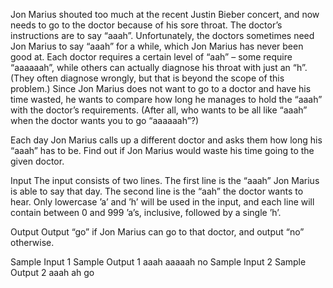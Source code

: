 Jon Marius shouted too much at the recent Justin Bieber concert, and now needs to go to the doctor because of his sore throat. The doctor’s instructions are to say “aaah”. Unfortunately, the doctors sometimes need Jon Marius to say “aaah” for a while, which Jon Marius has never been good at. Each doctor requires a certain level of “aah” – some require “aaaaaah”, while others can actually diagnose his throat with just an “h”. (They often diagnose wrongly, but that is beyond the scope of this problem.) Since Jon Marius does not want to go to a doctor and have his time wasted, he wants to compare how long he manages to hold the “aaah” with the doctor’s requirements. (After all, who wants to be all like “aaah” when the doctor wants you to go “aaaaaah”?)

Each day Jon Marius calls up a different doctor and asks them how long his “aaah” has to be. Find out if Jon Marius would waste his time going to the given doctor.

Input
The input consists of two lines. The first line is the “aaah” Jon Marius is able to say that day. The second line is the “aah” the doctor wants to hear. Only lowercase ’a’ and ’h’ will be used in the input, and each line will contain between 0 and 999 ’a’s, inclusive, followed by a single ’h’.

Output
Output “go” if Jon Marius can go to that doctor, and output “no” otherwise.

Sample Input 1	Sample Output 1
aaah
aaaaah
no
Sample Input 2	Sample Output 2
aaah
ah
go
